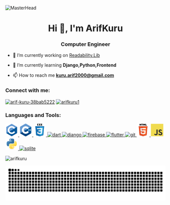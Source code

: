 ![MasterHead](https://media.licdn.com/dms/image/D4D16AQFIyYYjmrV7Tw/profile-displaybackgroundimage-shrink_350_1400/0/1720460650941?e=1726704000&v=beta&t=qGivaKWhoWm7MI79HHHRMWJH-GoxnucBx9ZzvalVETA)
<h1 align="center">Hi 👋, I'm ArifKuru</h1>
<h3 align="center">Computer Engineer</h3>

- 🔭 I’m currently working on [Readability.Lib](https://github.com/ArifKuru/ReadabilityLib)

- 🌱 I’m currently learning **Django,Python,Frontend**

- 📫 How to reach me **kuru.arif2000@gmail.com**

<h3 align="left">Connect with me:</h3>
<p align="left">
<a href="https://linkedin.com/in/arif-kuru-38bab5222" target="blank"><img align="center" src="https://raw.githubusercontent.com/rahuldkjain/github-profile-readme-generator/master/src/images/icons/Social/linked-in-alt.svg" alt="arif-kuru-38bab5222" height="30" width="40" /></a>
<a href="https://instagram.com/arifkuru1" target="blank"><img align="center" src="https://raw.githubusercontent.com/rahuldkjain/github-profile-readme-generator/master/src/images/icons/Social/instagram.svg" alt="arifkuru1" height="30" width="40" /></a>
</p>

<h3 align="left">Languages and Tools:</h3>
<p align="left"> <a href="https://www.cprogramming.com/" target="_blank" rel="noreferrer"> <img src="https://raw.githubusercontent.com/devicons/devicon/master/icons/c/c-original.svg" alt="c" width="40" height="40"/> </a> <a href="https://www.w3schools.com/cpp/" target="_blank" rel="noreferrer"> <img src="https://raw.githubusercontent.com/devicons/devicon/master/icons/cplusplus/cplusplus-original.svg" alt="cplusplus" width="40" height="40"/> </a> <a href="https://www.w3schools.com/css/" target="_blank" rel="noreferrer"> <img src="https://raw.githubusercontent.com/devicons/devicon/master/icons/css3/css3-original-wordmark.svg" alt="css3" width="40" height="40"/> </a> <a href="https://dart.dev" target="_blank" rel="noreferrer"> <img src="https://www.vectorlogo.zone/logos/dartlang/dartlang-icon.svg" alt="dart" width="40" height="40"/> </a> <a href="https://www.djangoproject.com/" target="_blank" rel="noreferrer"> <img src="https://cdn.worldvectorlogo.com/logos/django.svg" alt="django" width="40" height="40"/> </a> <a href="https://firebase.google.com/" target="_blank" rel="noreferrer"> <img src="https://www.vectorlogo.zone/logos/firebase/firebase-icon.svg" alt="firebase" width="40" height="40"/> </a> <a href="https://flutter.dev" target="_blank" rel="noreferrer"> <img src="https://www.vectorlogo.zone/logos/flutterio/flutterio-icon.svg" alt="flutter" width="40" height="40"/> </a> <a href="https://git-scm.com/" target="_blank" rel="noreferrer"> <img src="https://www.vectorlogo.zone/logos/git-scm/git-scm-icon.svg" alt="git" width="40" height="40"/> </a> <a href="https://www.w3.org/html/" target="_blank" rel="noreferrer"> <img src="https://raw.githubusercontent.com/devicons/devicon/master/icons/html5/html5-original-wordmark.svg" alt="html5" width="40" height="40"/> </a> <a href="https://developer.mozilla.org/en-US/docs/Web/JavaScript" target="_blank" rel="noreferrer"> <img src="https://raw.githubusercontent.com/devicons/devicon/master/icons/javascript/javascript-original.svg" alt="javascript" width="40" height="40"/> </a> <a href="https://www.python.org" target="_blank" rel="noreferrer"> <img src="https://raw.githubusercontent.com/devicons/devicon/master/icons/python/python-original.svg" alt="python" width="40" height="40"/> </a> <a href="https://www.sqlite.org/" target="_blank" rel="noreferrer"> <img src="https://www.vectorlogo.zone/logos/sqlite/sqlite-icon.svg" alt="sqlite" width="40" height="40"/> </a> </p>

<p><img align="center" src="https://github-readme-stats.vercel.app/api/top-langs?username=arifkuru&show_icons=true&locale=en&layout=compact" alt="arifkuru" /></p>

<picture>
  <source media="(prefers-color-scheme: dark)" srcset="https://raw.githubusercontent.com/ArifKuru/ArifKuru/output/github-contribution-grid-snake-dark.svg">
  <source media="(prefers-color-scheme: light)" srcset="https://raw.githubusercontent.com/ArifKuru/ArifKuru/output/github-contribution-grid-snake.svg">
  <img alt="github contribution grid snake animation" src="https://raw.githubusercontent.com/ArifKuru/ArifKuru/output/github-contribution-grid-snake.svg">
</picture>
